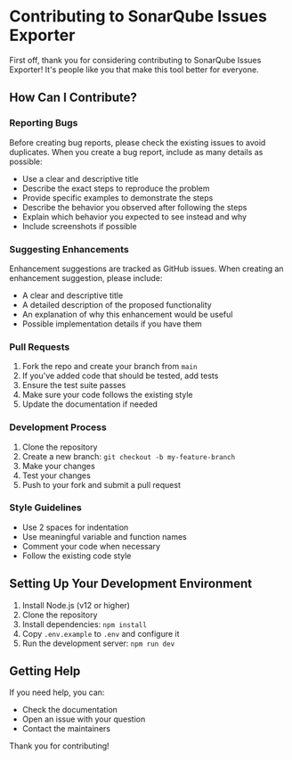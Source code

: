 # Contributing to SonarQube Issues Exporter

First off, thank you for considering contributing to SonarQube Issues Exporter! It's people like you that make this tool better for everyone.

## How Can I Contribute?

### Reporting Bugs

Before creating bug reports, please check the existing issues to avoid duplicates. When you create a bug report, include as many details as possible:

- Use a clear and descriptive title
- Describe the exact steps to reproduce the problem
- Provide specific examples to demonstrate the steps
- Describe the behavior you observed after following the steps
- Explain which behavior you expected to see instead and why
- Include screenshots if possible

### Suggesting Enhancements

Enhancement suggestions are tracked as GitHub issues. When creating an enhancement suggestion, please include:

- A clear and descriptive title
- A detailed description of the proposed functionality
- An explanation of why this enhancement would be useful
- Possible implementation details if you have them

### Pull Requests

1. Fork the repo and create your branch from `main`
2. If you've added code that should be tested, add tests
3. Ensure the test suite passes
4. Make sure your code follows the existing style
5. Update the documentation if needed

### Development Process

1. Clone the repository
2. Create a new branch: `git checkout -b my-feature-branch`
3. Make your changes
4. Test your changes
5. Push to your fork and submit a pull request

### Style Guidelines

- Use 2 spaces for indentation
- Use meaningful variable and function names
- Comment your code when necessary
- Follow the existing code style

## Setting Up Your Development Environment

1. Install Node.js (v12 or higher)
2. Clone the repository
3. Install dependencies: `npm install`
4. Copy `.env.example` to `.env` and configure it
5. Run the development server: `npm run dev`

## Getting Help

If you need help, you can:

- Check the documentation
- Open an issue with your question
- Contact the maintainers

Thank you for contributing!

